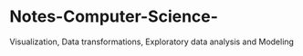 # Notes-Computer-Science-
Visualization, Data transformations, Exploratory data analysis and Modeling
